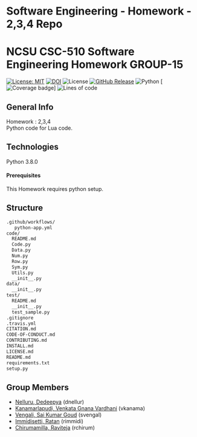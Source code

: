 # Software Engineering - Homework - 2,3,4 Repo

# NCSU CSC-510 Software Engineering Homework GROUP-15 #

[![License: MIT](https://img.shields.io/badge/License-MIT-yellow.svg)](https://opensource.org/licenses/MIT)
[![DOI](https://zenodo.org/badge/DOI/10.5281/zenodo.7033264.svg)](https://doi.org/10.5281/zenodo.7033264)
![License](https://github.com//irkingmaker/se_project/actions/workflows/python-app.yml/badge.svg)
[![GitHub Release](https://img.shields.io/github/release/svengal03/SE_HW2)](https://github.com/svengal03/SE_HW2/releases)
![Python](https://img.shields.io/badge/python-v3.8+-yellow.svg)
[![Coverage badge](https://raw.githubusercontent.com/svengal03/SE_HW234_Team15/python-coverage-comment-action-data/badge.svg)]
![Lines of code](https://img.shields.io/tokei/lines/github/svengal03/SE_HW234_Team15)
<!-- ![Lines of code](https://img.shields.io/tokei/lines/github/irkingmaker/se_project)
![GitHub issues](https://img.shields.io/github/issues/irkingmaker/se_project)
![GitHub closed issues](https://img.shields.io/github/issues-closed/irkingmaker/se_project) -->


## General Info ##
Homework : 2,3,4  
Python code for Lua code.

## Technologies ##
Python 3.8.0

#### Prerequisites ####
This Homework requires python setup. 

## Structure ##

```txt
.github/workflows/
   python-app.yml
code/
  README.md
  Code.py
  Data.py
  Num.py
  Row.py
  Sym.py
  Utils.py
  __init__.py
data/
  __init__.py 
test/
  README.md
  __init__.py
  test_sample.py
.gitignore
.travis.yml
CITATION.md 
CODE-OF-CONDUCT.md
CONTRIBUTING.md
INSTALL.md
LICENSE.md
README.md
requirements.txt
setup.py         
```

## Group Members ##
  - [Nelluru, Dedeepya](mailto:dnellur@ncsu.edu?) (dnellur)
  - [Kanamarlapudi, Venkata Gnana Vardhani](mailto:vkanama@ncsu.edu?) (vkanama)
  - [Vengali, Sai Kumar Goud](mailto:svengal@ncsu.edu?) (svengal)
  - [Immidisetti, Ratan](mailto:rimmidi@ncsu.edu?) (rimmidi)
  - [Chirumamilla, Raviteja](mailto:rchirum@ncsu.edu?) (rchirum)
